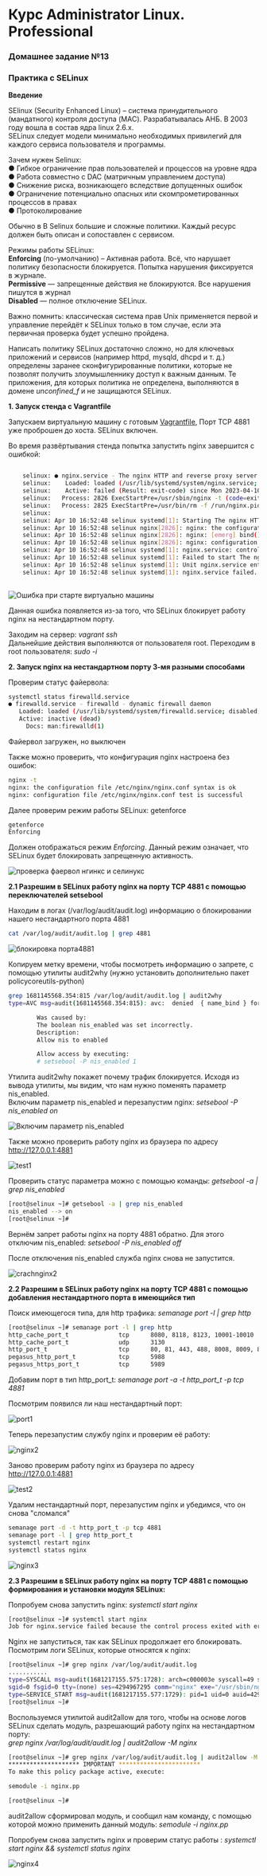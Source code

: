 # Курс Administrator Linux. Professional

### Домашнее задание №13
### Практика с SELinux   


**Введение**  

SElinux (Security Enhanced Linux) – система принудительного (мандатного) контроля доступа (MAC). Разрабатывалась АНБ. В 2003
году вошла в состав ядра linux 2.6.x.  
SELinux следует модели минимально необходимых привилегий для каждого сервиса пользователя и программы.  

Зачем нужен Selinux:  
● Гибкое ограничение прав пользователей и процессов на уровне ядра  
● Работа совместно с DAC (матричным управлением доступа)  
● Снижение риска, возникающего вследствие допущенных ошибок  
● Ограничение потенциально опасных или скомпрометированных процессов в правах  
● Протоколирование  

Обычно в В Selinux большие и сложные политики. Каждый ресурс
должен быть описан и сопоставлен с сервисом.  

Режимы работы SELinux:  
**Enforcing** (по-умолчанию) – Активная работа. Всё, что нарушает
политику безопасности блокируется. Попытка нарушения фиксируется
в журнале.  
**Permissive** — запрещенные действия не блокируются. Все нарушения
пишутся в журнал  
**Disabled** — полное отключение SELinux.  

Важно помнить: классическая система прав Unix применяется первой и управление перейдёт к SELinux только в том случае, если эта первичная проверка будет успешно пройдена.  

Написать политику SELinux достаточно сложно, но для ключевых приложений и сервисов (например httpd, mysqld, dhcpd и т. д.)
определены заранее сконфигурированные политики, которые не позволят получить злоумышленнику доступ к важным данным.
Те приложения, для которых политика не определена, выполняются в домене *unconfined_f* и не защищаются SELinux.



**1. Запуск стенда с Vagrantfile**  

Запускаем виртуальную машину с готовым [Vagrantfile](Vagrantfile), Порт TCP 4881 уже проброшен до хоста. SELinux включен.  

Во время развёртывания стенда попытка запустить nginx завершится с
ошибкой:

```bash

    selinux: ● nginx.service - The nginx HTTP and reverse proxy server
    selinux:    Loaded: loaded (/usr/lib/systemd/system/nginx.service; disabled; vendor preset: disabled)
    selinux:    Active: failed (Result: exit-code) since Mon 2023-04-10 16:52:48 UTC; 10ms ago
    selinux:   Process: 2826 ExecStartPre=/usr/sbin/nginx -t (code=exited, status=1/FAILURE)
    selinux:   Process: 2825 ExecStartPre=/usr/bin/rm -f /run/nginx.pid (code=exited, status=0/SUCCESS)
    selinux: 
    selinux: Apr 10 16:52:48 selinux systemd[1]: Starting The nginx HTTP and reverse proxy server...
    selinux: Apr 10 16:52:48 selinux nginx[2826]: nginx: the configuration file /etc/nginx/nginx.conf syntax is ok                                                                                                      
    selinux: Apr 10 16:52:48 selinux nginx[2826]: nginx: [emerg] bind() to 0.0.0.0:4881 failed (13: Permission denied)                                                                                                  
    selinux: Apr 10 16:52:48 selinux nginx[2826]: nginx: configuration file /etc/nginx/nginx.conf test failed                                                                                                           
    selinux: Apr 10 16:52:48 selinux systemd[1]: nginx.service: control process exited, code=exited status=1
    selinux: Apr 10 16:52:48 selinux systemd[1]: Failed to start The nginx HTTP and reverse proxy server.
    selinux: Apr 10 16:52:48 selinux systemd[1]: Unit nginx.service entered failed state.
    selinux: Apr 10 16:52:48 selinux systemd[1]: nginx.service failed.
    
```
  
  
![Ошибка при старте виртуально машины](Screenshot_1.png)  

Данная ошибка появляется из-за того, что SELinux блокирует работу nginx на нестандартном порту.  

Заходим на сервер: *vagrant ssh*  
Дальнейшие действия выполняются от пользователя root. Переходим в root пользователя: *sudo -i*  


**2. Запуск nginx на нестандартном порту 3-мя разными способами**  

Проверим статус файервола:  

```bash
systemctl status firewalld.service 
● firewalld.service - firewalld - dynamic firewall daemon
   Loaded: loaded (/usr/lib/systemd/system/firewalld.service; disabled; vendor preset: enabled)
   Active: inactive (dead)
     Docs: man:firewalld(1)
```
Файервол загружен, но выключен  

Также можно проверить, что конфигурация nginx настроена без ошибок:  
```bash
nginx -t
nginx: the configuration file /etc/nginx/nginx.conf syntax is ok
nginx: configuration file /etc/nginx/nginx.conf test is successful
```  
Далее проверим режим работы SELinux: getenforce  
```bash
getenforce
Enforcing
```  

Должен отображаться режим *Enforcing*. Данный режим означает, что SELinux будет блокировать запрещенную активность.


![проверка фаервол нгинкс и селинукс](Screenshot_2.png)  

**2.1 Разрешим в SELinux работу nginx на порту TCP 4881 c помощью переключателей setsebool**  

Находим в логах (/var/log/audit/audit.log) информацию о блокировании нашего нестандартного порта 4881  
```bash
cat /var/log/audit/audit.log | grep 4881
```
![блокировка порта4881](Screenshot_3.png)  

Копируем метку времени, чтобы посмотреть информацию о запрете, с помощью утилиты audit2why (нужно установить дополнительно пакет policycoreutils-python)  

```bash
grep 1681145568.354:815 /var/log/audit/audit.log | audit2why
type=AVC msg=audit(1681145568.354:815): avc:  denied  { name_bind } for  pid=2826 comm="nginx" src=4881 scontext=system_u:system_r:httpd_t:s0 tcontext=system_u:object_r:unreserved_port_t:s0 tclass=tcp_socket permissive=0

        Was caused by:
        The boolean nis_enabled was set incorrectly. 
        Description:
        Allow nis to enabled

        Allow access by executing:
        # setsebool -P nis_enabled 1
```

Утилита audit2why покажет почему трафик блокируется. Исходя из вывода утилиты, мы видим, что нам нужно поменять параметр nis_enabled.  
Включим параметр nis_enabled и перезапустим nginx: *setsebool -P nis_enabled on*  

![Включим параметр nis_enabled](Screenshot_4.png)  

Также можно проверить работу nginx из браузера по адресу http://127.0.0.1:4881  

![test1](Screenshot_5.png)  


Проверить статус параметра можно с помощью команды: *getsebool -a | grep nis_enabled*  
```bash
[root@selinux ~]# getsebool -a | grep nis_enabled
nis_enabled --> on
[root@selinux ~]#
```
Вернём запрет работы nginx на порту 4881 обратно. Для этого отключим nis_enabled: *setsebool -P nis_enabled off*  

После отключения nis_enabled служба nginx снова не запустится.  


![crachnginx2](Screenshot_6.png)  


**2.2 Разрешим в SELinux работу nginx на порту TCP 4881 c помощью добавления нестандартного порта в имеющийся тип**  

Поиск имеющегося типа, для http трафика: *semanage port -l | grep http*  
```bash
[root@selinux ~]# semanage port -l | grep http
http_cache_port_t              tcp      8080, 8118, 8123, 10001-10010
http_cache_port_t              udp      3130
http_port_t                    tcp      80, 81, 443, 488, 8008, 8009, 8443, 9000
pegasus_http_port_t            tcp      5988
pegasus_https_port_t           tcp      5989
```  
Добавим порт в тип http_port_t: *semanage port -a -t http_port_t -p tcp 4881*  

Посмотрим появился ли наш нестандартный порт:  

![port1](Screenshot_7.png)  

Теперь перезапустим службу nginx и проверим её работу:  

![nginx2](Screenshot_8.png)  

Заново проверим работу nginx из браузера по адресу http://127.0.0.1:4881  

![test2](Screenshot_9.png)  

Удалим нестандартный порт, перезапустим nginx и убедимся, что он снова "сломался"  

```bash
semanage port -d -t http_port_t -p tcp 4881
semanage port -l | grep http_port_t
systemctl restart nginx
systemctl status nginx
```  

![nginx3](Screenshot_10.png)  

**2.3 Разрешим в SELinux работу nginx на порту TCP 4881 c помощью формирования и установки модуля SELinux:**  

Попробуем снова запустить nginx: *systemctl start nginx*  

```bash
[root@selinux ~]# systemctl start nginx
Job for nginx.service failed because the control process exited with error code. See "systemctl status nginx.service" and "journalctl -xe" for details.
```  

Nginx не запуститься, так как SELinux продолжает его блокировать.  
Посмотрим логи SELinux, которые относятся к nginx:  

```bash
[root@selinux ~]# grep nginx /var/log/audit/audit.log
...........
type=SYSCALL msg=audit(1681217155.575:1728): arch=c000003e syscall=49 success=no exit=-13 a0=6 a1=55f31d6ba778 a2=10 a3=7ffc37535190 items=0 ppid=1 pid=5036 auid=4294967295 uid=0 gid=0 euid=0 suid=0 fsuid=0 egid=0
sgid=0 fsgid=0 tty=(none) ses=4294967295 comm="nginx" exe="/usr/sbin/nginx" subj=system_u:system_r:httpd_t:s0 key=(null)
type=SERVICE_START msg=audit(1681217155.577:1729): pid=1 uid=0 auid=4294967295 ses=4294967295 subj=system_u:system_r:init_t:s0 msg='unit=nginx comm="systemd" exe="/usr/lib/systemd/systemd" hostname=? addr=? terminal=? res=failed'
[root@selinux ~]#
```
Воспользуемся утилитой audit2allow для того, чтобы на основе логов SELinux сделать модуль, разрешающий работу nginx на нестандартном порту:  
*grep nginx /var/log/audit/audit.log | audit2allow -M nginx*  

```bash
[root@selinux ~]# grep nginx /var/log/audit/audit.log | audit2allow -M nginx
******************** IMPORTANT ***********************
To make this policy package active, execute:

semodule -i nginx.pp

[root@selinux ~]#
```  

audit2allow сформировал модуль, и сообщил нам команду, с помощью которой можно применить данный модуль: *semodule -i nginx.pp*  

Попробуем снова запустить nginx и проверим статус работы : *systemctl start nginx  && systemctl status nginx*  


![nginx4](./img/Screenshot_11.png)  